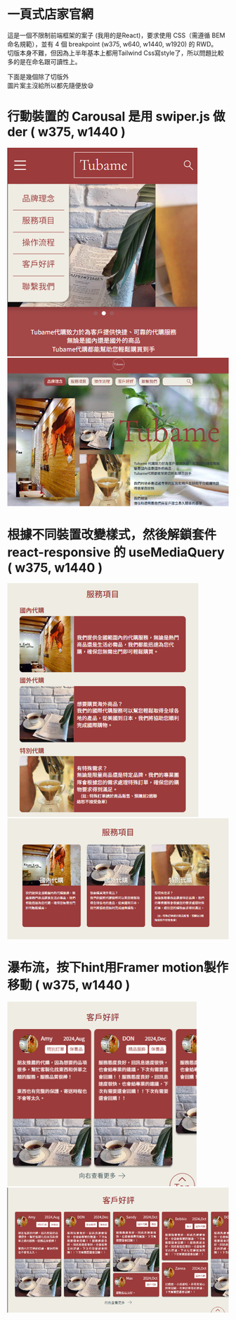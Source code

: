 # 一頁式店家官網

這是一個不限制前端框架的案子 (我用的是React)，要求使用 CSS（需遵循 BEM 命名規範），並有 4 個 breakpoint (w375, w640, w1440, w1920) 的 RWD。  
切版本身不難，但因為上半年基本上都用Tailwind Css寫style了，所以問題比較多的是在命名跟可讀性上。  
  
下面是幾個除了切版外  
圖片案主沒給所以都先隨便放😪  
  
# 行動裝置的 Carousal 是用 swiper.js 做der  ( w375, w1440 )  
![header](./readmeImage/w375_brand.png)  
![header](./readmeImage/w1440_brand.png)  

# 根據不同裝置改變樣式，然後解鎖套件 react-responsive 的 useMediaQuery  ( w375, w1440 )  
![header](./readmeImage/w375_service.png)  
![header](./readmeImage/w1440_service.png)  
  
# 瀑布流，按下hint用Framer motion製作移動  ( w375, w1440 )  
![header](./readmeImage/w375_evaluate.png)  
![header](./readmeImage/w1440_evaluate.png) 

